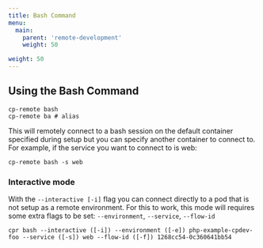 ```yaml
---
title: Bash Command
menu:
  main:
    parent: 'remote-development'
    weight: 50

weight: 50
---
```

## Using the Bash Command

```
cp-remote bash
cp-remote ba # alias
```

This will remotely connect to a bash session on the default container specified during setup but you can specify another container to connect to. For example, if the service you want to connect to is web:

```
cp-remote bash -s web
```

### Interactive mode

With the `--interactive [-i]` flag you can connect directly to a pod that is not setup as a remote environment. 
For this to work, this mode will requires some extra flags to be set: `--environment`, `--service`, `--flow-id`

```
cpr bash --interactive ([-i]) --environment ([-e]) php-example-cpdev-foo --service ([-s]) web --flow-id ([-f]) 1268cc54-0c360641bb54
```